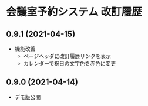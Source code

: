 # 会議室予約システム 改訂履歴

## 0.9.1 (2021-04-15)

- 機能改善
  - ページヘッダに改訂履歴リンクを表示
  - カレンダーで祝日の文字色を赤色に変更

## 0.9.0 (2021-04-14)

- デモ版公開
